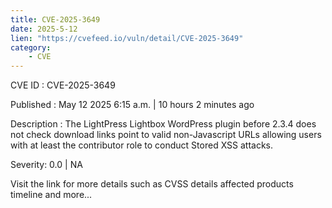 ```yaml
---
title: CVE-2025-3649
date: 2025-5-12
lien: "https://cvefeed.io/vuln/detail/CVE-2025-3649"
category:
    - CVE
---
```


CVE ID : CVE-2025-3649

Published :  May 12
2025
6:15 a.m. | 10 hours
2 minutes ago

Description : The LightPress Lightbox WordPress plugin before 2.3.4 does not check download links point to valid
non-Javascript URLs
allowing users with at least the contributor role to conduct Stored XSS attacks.

Severity: 0.0 | NA

Visit the link for more details
such as CVSS details
affected products
timeline
and more...
